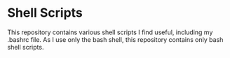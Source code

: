 # Shell Scripts

This repository contains various shell scripts I find useful, including my .bashrc file. As I use only the bash shell, this repository contains only bash shell scripts.

